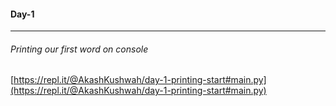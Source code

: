   #### Day-1
  ------------------------------------------
  
  ###### Printing our first word on console 
  
  [https://repl.it/@AkashKushwah/day-1-printing-start#main.py](https://repl.it/@AkashKushwah/day-1-printing-start#main.py)
